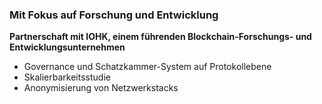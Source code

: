 ### Mit Fokus auf Forschung und Entwicklung
**Partnerschaft mit IOHK, einem führenden Blockchain-Forschungs- und Entwicklungsunternehmen**
- Governance und Schatzkammer-System auf Protokollebene
- Skalierbarkeitsstudie
- Anonymisierung von Netzwerkstacks
